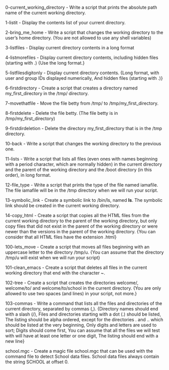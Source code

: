0-current_working_directory - Write a script that prints the absolute path name of the current working directory.

1-listit - Display the contents list of your current directory.

2-bring_me_home - Write a script that changes the working directory to the user’s home directory. (You are not allowed to use any shell variables)

3-listfiles - Display current directory contents in a long format

4-listmorefiles - Display current directory contents, including hidden files (starting with .) {Use the long format.}

5-listfilesdigitonly - Display current directory contents. {Long format, with user and group IDs displayed numerically, And hidden files (starting with .)}

6-firstdirectory - Create a script that creates a directory named my_first_directory in the /tmp/ directory.

7-movethatfile - Move the file betty from /tmp/ to /tmp/my_first_directory.

8-firstdelete - Delete the file betty. (The file betty is in /tmp/my_first_directory)

9-firstdirdeletion - Delete the directory my_first_directory that is in the /tmp directory.

10-back - Write a script that changes the working directory to the previous one.

11-lists - Write a script that lists all files (even ones with names beginning with a period character, which are normally hidden) in the current directory and the parent of the working directory and the /boot directory (in this order), in long format.

12-file_type - Write a script that prints the type of the file named iamafile. The file iamafile will be in the /tmp directory when we will run your script.

13-symbolic_link - Create a symbolic link to /bin/ls, named __ls__. The symbolic link should be created in the current working directory.

14-copy_html - Create a script that copies all the HTML files from the current working directory to the parent of the working directory, but only copy files that did not exist in the parent of the working directory or were newer than the versions in the parent of the working directory. {You can consider that all HTML files have the extension .html}

100-lets_move - Create a script that moves all files beginning with an uppercase letter to the directory /tmp/u. {You can assume that the directory /tmp/u will exist when we will run your script}

101-clean_emacs - Create a script that deletes all files in the current working directory that end with the character ~.

102-tree - Create a script that creates the directories welcome/, welcome/to/ and welcome/to/school in the current directory. {You are only allowed to use two spaces (and lines) in your script, not more.}

103-commas - Write a command that lists all the files and directories of the current directory, separated by commas (,). {Directory names should end with a slash (/), Files and directories starting with a dot (.) should be listed, The listing should be alpha ordered, except for the directories . and .. which should be listed at the very beginning, Only digits and letters are used to sort; Digits should come first, You can assume that all the files we will test with will have at least one letter or one digit, The listing should end with a new line}

school.mgc - Create a magic file school.mgc that can be used with the command file to detect School data files. School data files always contain the string SCHOOL at offset 0.

